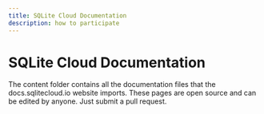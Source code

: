 ```yaml
---
title: SQLite Cloud Documentation
description: how to participate
---
```


# SQLite Cloud Documentation
The content folder contains all the documentation files that the docs.sqlitecloud.io website imports.
These pages are open source and can be edited by anyone.
Just submit a pull request.

